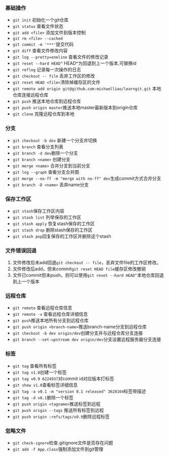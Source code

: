 ### 基础操作
- `git init` 初始化一个git仓库
- `git status` 查看文件状态
- `git add <file>` 添加文件到版本控制
- `git rm <file> --cached`
- `git commit -m '***'`提交代码
- `git diff` 查看文件修改内容
- `git log --pretty=oneline` 查看文件的修改记录
- `git reset --hard HEAD^` HEAD^为回退到上一个版本,可替换id
- `git reflog` 记录每一次操作的日志
- `git checkout -- file` 丢弃工作区的修改
- `git reset HEAD <file>`清除掉缓存区的文件
- `git remote add origin git@github.com:michaelliao/learngit.git` 本地仓库连接远程仓库
- `git push` 推送本地仓库到远程仓库
- `git push origin master`推送本地master最新版本到origin仓库
- `git clone` 克隆远程仓库到本地

### 分支
- `git checkout -b dev` 新建一个分支并切换
- `git branch` 查看分支列表
- `git branch -d dev`删除一个分支
- `git branch <name>` 创建分支
- `git merge <name>` 合并<name>分支到当前分支
- `git log --graph` 查看分支合并图
- `git merge --no-ff -m "merge with no-ff" dev`生成commit方式合并分支
- `git branch -D <name>` 丢弃name分支

### 保存工作区
- `git stash`保存工作区内容
- `git stash list` 列举保存的工作区
- `git stash apply` 恢复stash保存的工作区
- `git stash drop` 删除stash保存的工作区
- `git stash pop`回复保存的工作区并删除这个stash



### 文件错误回退
1. 文件修改后未add回退`git checkout -- file`，丢弃文件file的工作区修改。
2. 文件修改后add，但未commit`git reset HEAD file`缓存区修改撤销
3. 文件已commit但未push，则可以使用`git reset --hard HEAD^`本地仓库回退到上一个版本

### 远程仓库
- `git remote` 查看远程仓库信息
- `git remote -v` 查看远程仓库详细信息
- `git push`推送本地所有分支到远程仓库
- `git push origin <branch-name>`推送branch-name分支到远程仓库
- `git checkout -b dev origin/dev`创建分支并与远程仓库分支连接
- `git branch --set-upstream dev origin/dev`分支设置远程服务器分支连接

### 标签
- `git tag` 查看所有标签
- `git tag v1.0`创建一个标签
- `git tag v0.9 6224937`对commit id对应版本打标签
- `git show v1.0`查看标签详细信息
- `git tag -a v0.1 -m "version 0.1 released" 3628164`标签带描述
- `git tag -d v0.1`删除一个标签
- `git push origin <tagname>`推送标签到远程
- `git push origin --tags` 推送所有标签到远程
- `git push origin :refs/tags/v0.9`删除远程标签

### 忽略文件
- `git check-ignore`检查.gitignore文件是否存在问题
- `git add -f App.class`强制添加文件到git管理
